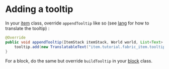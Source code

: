 # Adding a tooltip

In your [item](.) class, override `appendTooltip` like so
(see [lang](.) for how to translate the tooltip) :

```java
@Override
public void appendTooltip(ItemStack itemStack, World world, List<Text> tooltip, TooltipContext tooltipContext) {
    tooltip.add(new TranslatableText("item.tutorial.fabric_item.tooltip"));
}
```

For a block, do the same but override `buildTooltip` in your
[block](.) class.
